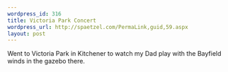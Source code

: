 ```yaml
--- 
wordpress_id: 316
title: Victoria Park Concert
wordpress_url: http://spaetzel.com/PermaLink,guid,59.aspx
layout: post
---
```

Went to Victoria Park in Kitchener to watch my Dad play with the Bayfield winds in the gazebo there.<img width="0" height="0" src="http://spaetzel.com/aggbug.ashx?id=59" />

